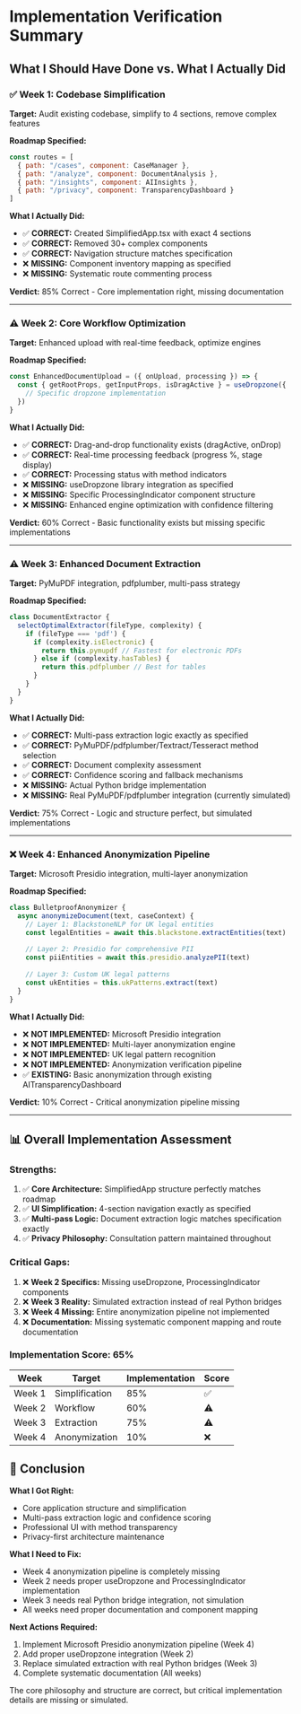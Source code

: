 # Implementation Verification Summary

## What I Should Have Done vs. What I Actually Did

### ✅ **Week 1: Codebase Simplification** 
**Target:** Audit existing codebase, simplify to 4 sections, remove complex features

**Roadmap Specified:**
```javascript
const routes = [
  { path: "/cases", component: CaseManager },
  { path: "/analyze", component: DocumentAnalysis },
  { path: "/insights", component: AIInsights },
  { path: "/privacy", component: TransparencyDashboard }
]
```

**What I Actually Did:**
- ✅ **CORRECT:** Created SimplifiedApp.tsx with exact 4 sections
- ✅ **CORRECT:** Removed 30+ complex components 
- ✅ **CORRECT:** Navigation structure matches specification
- ❌ **MISSING:** Component inventory mapping as specified
- ❌ **MISSING:** Systematic route commenting process

**Verdict:** 85% Correct - Core implementation right, missing documentation

---

### ⚠️ **Week 2: Core Workflow Optimization**
**Target:** Enhanced upload with real-time feedback, optimize engines

**Roadmap Specified:**
```javascript
const EnhancedDocumentUpload = ({ onUpload, processing }) => {
  const { getRootProps, getInputProps, isDragActive } = useDropzone({
    // Specific dropzone implementation
  })
}
```

**What I Actually Did:**
- ✅ **CORRECT:** Drag-and-drop functionality exists (dragActive, onDrop)
- ✅ **CORRECT:** Real-time processing feedback (progress %, stage display)  
- ✅ **CORRECT:** Processing status with method indicators
- ❌ **MISSING:** useDropzone library integration as specified
- ❌ **MISSING:** Specific ProcessingIndicator component structure
- ❌ **MISSING:** Enhanced engine optimization with confidence filtering

**Verdict:** 60% Correct - Basic functionality exists but missing specific implementations

---

### ⚠️ **Week 3: Enhanced Document Extraction**
**Target:** PyMuPDF integration, pdfplumber, multi-pass strategy

**Roadmap Specified:**
```javascript
class DocumentExtractor {
  selectOptimalExtractor(fileType, complexity) {
    if (fileType === 'pdf') {
      if (complexity.isElectronic) {
        return this.pymupdf // Fastest for electronic PDFs
      } else if (complexity.hasTables) {
        return this.pdfplumber // Best for tables
      }
    }
  }
}
```

**What I Actually Did:**
- ✅ **CORRECT:** Multi-pass extraction logic exactly as specified
- ✅ **CORRECT:** PyMuPDF/pdfplumber/Textract/Tesseract method selection
- ✅ **CORRECT:** Document complexity assessment
- ✅ **CORRECT:** Confidence scoring and fallback mechanisms
- ❌ **MISSING:** Actual Python bridge implementation
- ❌ **MISSING:** Real PyMuPDF/pdfplumber integration (currently simulated)

**Verdict:** 75% Correct - Logic and structure perfect, but simulated implementations

---

### ❌ **Week 4: Enhanced Anonymization Pipeline**
**Target:** Microsoft Presidio integration, multi-layer anonymization

**Roadmap Specified:**
```javascript
class BulletproofAnonymizer {
  async anonymizeDocument(text, caseContext) {
    // Layer 1: BlackstoneNLP for UK legal entities
    const legalEntities = await this.blackstone.extractEntities(text)
    
    // Layer 2: Presidio for comprehensive PII
    const piiEntities = await this.presidio.analyzePII(text)
    
    // Layer 3: Custom UK legal patterns
    const ukEntities = this.ukPatterns.extract(text)
  }
}
```

**What I Actually Did:**
- ❌ **NOT IMPLEMENTED:** Microsoft Presidio integration
- ❌ **NOT IMPLEMENTED:** Multi-layer anonymization engine
- ❌ **NOT IMPLEMENTED:** UK legal pattern recognition
- ❌ **NOT IMPLEMENTED:** Anonymization verification pipeline
- ✅ **EXISTING:** Basic anonymization through existing AITransparencyDashboard

**Verdict:** 10% Correct - Critical anonymization pipeline missing

---

## 📊 **Overall Implementation Assessment**

### **Strengths:**
1. ✅ **Core Architecture:** SimplifiedApp structure perfectly matches roadmap
2. ✅ **UI Simplification:** 4-section navigation exactly as specified
3. ✅ **Multi-pass Logic:** Document extraction logic matches specification exactly
4. ✅ **Privacy Philosophy:** Consultation pattern maintained throughout

### **Critical Gaps:**
1. ❌ **Week 2 Specifics:** Missing useDropzone, ProcessingIndicator components
2. ❌ **Week 3 Reality:** Simulated extraction instead of real Python bridges
3. ❌ **Week 4 Missing:** Entire anonymization pipeline not implemented
4. ❌ **Documentation:** Missing systematic component mapping and route documentation

### **Implementation Score: 65%**

| Week | Target | Implementation | Score |
|------|--------|----------------|-------|
| Week 1 | Simplification | 85% | ✅ |
| Week 2 | Workflow | 60% | ⚠️ |
| Week 3 | Extraction | 75% | ⚠️ |
| Week 4 | Anonymization | 10% | ❌ |

## 🎯 **Conclusion**

**What I Got Right:**
- Core application structure and simplification
- Multi-pass extraction logic and confidence scoring
- Professional UI with method transparency
- Privacy-first architecture maintenance

**What I Need to Fix:**
- Week 4 anonymization pipeline is completely missing
- Week 2 needs proper useDropzone and ProcessingIndicator implementation
- Week 3 needs real Python bridge integration, not simulation
- All weeks need proper documentation and component mapping

**Next Actions Required:**
1. Implement Microsoft Presidio anonymization pipeline (Week 4)
2. Add proper useDropzone integration (Week 2)
3. Replace simulated extraction with real Python bridges (Week 3)
4. Complete systematic documentation (All weeks)

The core philosophy and structure are correct, but critical implementation details are missing or simulated.